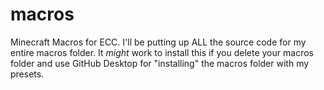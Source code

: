# macros
Minecraft Macros for ECC. I'll be putting up ALL the source code for my entire macros folder. It *might* work to install this if you delete your macros folder and use GitHub Desktop for "installing" the macros folder with my presets.
